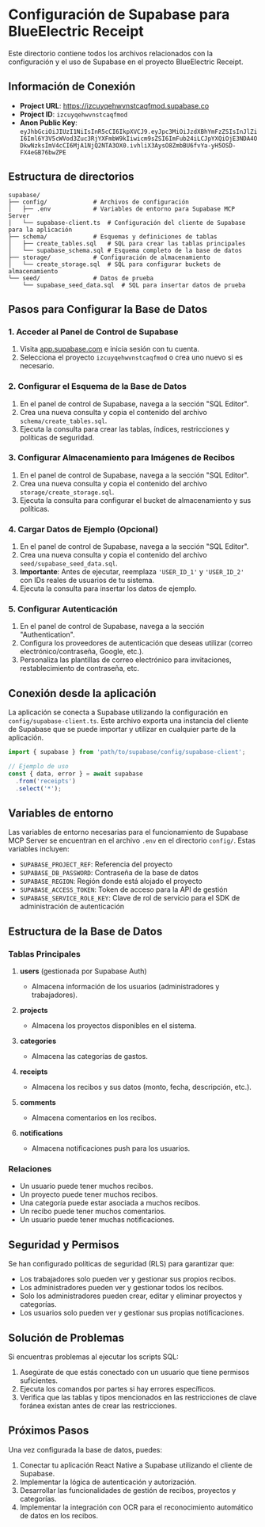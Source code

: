 # Configuración de Supabase para BlueElectric Receipt

Este directorio contiene todos los archivos relacionados con la configuración y el uso de Supabase en el proyecto BlueElectric Receipt.

## Información de Conexión

- **Project URL**: https://izcuyqehwvnstcaqfmod.supabase.co
- **Project ID**: `izcuyqehwvnstcaqfmod`
- **Anon Public Key**: `eyJhbGciOiJIUzI1NiIsInR5cCI6IkpXVCJ9.eyJpc3MiOiJzdXBhYmFzZSIsInJlZiI6Iml6Y3V5cWVod3Zuc3RjYXFmbW9kIiwicm9sZSI6ImFub24iLCJpYXQiOjE3NDA4ODkwNzksImV4cCI6MjA1NjQ2NTA3OX0.ivhliX3AysO8ZmbBU6fvYa-yH5OSD-FX4eGB76bwZPE`

## Estructura de directorios

```
supabase/
├── config/             # Archivos de configuración
│   ├── .env            # Variables de entorno para Supabase MCP Server
│   └── supabase-client.ts  # Configuración del cliente de Supabase para la aplicación
├── schema/             # Esquemas y definiciones de tablas
│   ├── create_tables.sql   # SQL para crear las tablas principales
│   └── supabase_schema.sql # Esquema completo de la base de datos
├── storage/            # Configuración de almacenamiento
│   └── create_storage.sql  # SQL para configurar buckets de almacenamiento
└── seed/               # Datos de prueba
    └── supabase_seed_data.sql  # SQL para insertar datos de prueba
```

## Pasos para Configurar la Base de Datos

### 1. Acceder al Panel de Control de Supabase

1. Visita [app.supabase.com](https://app.supabase.com) e inicia sesión con tu cuenta.
2. Selecciona el proyecto `izcuyqehwvnstcaqfmod` o crea uno nuevo si es necesario.

### 2. Configurar el Esquema de la Base de Datos

1. En el panel de control de Supabase, navega a la sección "SQL Editor".
2. Crea una nueva consulta y copia el contenido del archivo `schema/create_tables.sql`.
3. Ejecuta la consulta para crear las tablas, índices, restricciones y políticas de seguridad.

### 3. Configurar Almacenamiento para Imágenes de Recibos

1. En el panel de control de Supabase, navega a la sección "SQL Editor".
2. Crea una nueva consulta y copia el contenido del archivo `storage/create_storage.sql`.
3. Ejecuta la consulta para configurar el bucket de almacenamiento y sus políticas.

### 4. Cargar Datos de Ejemplo (Opcional)

1. En el panel de control de Supabase, navega a la sección "SQL Editor".
2. Crea una nueva consulta y copia el contenido del archivo `seed/supabase_seed_data.sql`.
3. **Importante**: Antes de ejecutar, reemplaza `'USER_ID_1'` y `'USER_ID_2'` con IDs reales de usuarios de tu sistema.
4. Ejecuta la consulta para insertar los datos de ejemplo.

### 5. Configurar Autenticación

1. En el panel de control de Supabase, navega a la sección "Authentication".
2. Configura los proveedores de autenticación que deseas utilizar (correo electrónico/contraseña, Google, etc.).
3. Personaliza las plantillas de correo electrónico para invitaciones, restablecimiento de contraseña, etc.

## Conexión desde la aplicación

La aplicación se conecta a Supabase utilizando la configuración en `config/supabase-client.ts`. Este archivo exporta una instancia del cliente de Supabase que se puede importar y utilizar en cualquier parte de la aplicación.

```typescript
import { supabase } from 'path/to/supabase/config/supabase-client';

// Ejemplo de uso
const { data, error } = await supabase
  .from('receipts')
  .select('*');
```

## Variables de entorno

Las variables de entorno necesarias para el funcionamiento de Supabase MCP Server se encuentran en el archivo `.env` en el directorio `config/`. Estas variables incluyen:

- `SUPABASE_PROJECT_REF`: Referencia del proyecto
- `SUPABASE_DB_PASSWORD`: Contraseña de la base de datos
- `SUPABASE_REGION`: Región donde está alojado el proyecto
- `SUPABASE_ACCESS_TOKEN`: Token de acceso para la API de gestión
- `SUPABASE_SERVICE_ROLE_KEY`: Clave de rol de servicio para el SDK de administración de autenticación

## Estructura de la Base de Datos

### Tablas Principales

1. **users** (gestionada por Supabase Auth)
   - Almacena información de los usuarios (administradores y trabajadores).

2. **projects**
   - Almacena los proyectos disponibles en el sistema.

3. **categories**
   - Almacena las categorías de gastos.

4. **receipts**
   - Almacena los recibos y sus datos (monto, fecha, descripción, etc.).

5. **comments**
   - Almacena comentarios en los recibos.

6. **notifications**
   - Almacena notificaciones push para los usuarios.

### Relaciones

- Un usuario puede tener muchos recibos.
- Un proyecto puede tener muchos recibos.
- Una categoría puede estar asociada a muchos recibos.
- Un recibo puede tener muchos comentarios.
- Un usuario puede tener muchas notificaciones.

## Seguridad y Permisos

Se han configurado políticas de seguridad (RLS) para garantizar que:

- Los trabajadores solo pueden ver y gestionar sus propios recibos.
- Los administradores pueden ver y gestionar todos los recibos.
- Solo los administradores pueden crear, editar y eliminar proyectos y categorías.
- Los usuarios solo pueden ver y gestionar sus propias notificaciones.

## Solución de Problemas

Si encuentras problemas al ejecutar los scripts SQL:

1. Asegúrate de que estás conectado con un usuario que tiene permisos suficientes.
2. Ejecuta los comandos por partes si hay errores específicos.
3. Verifica que las tablas y tipos mencionados en las restricciones de clave foránea existan antes de crear las restricciones.

## Próximos Pasos

Una vez configurada la base de datos, puedes:

1. Conectar tu aplicación React Native a Supabase utilizando el cliente de Supabase.
2. Implementar la lógica de autenticación y autorización.
3. Desarrollar las funcionalidades de gestión de recibos, proyectos y categorías.
4. Implementar la integración con OCR para el reconocimiento automático de datos en los recibos. 